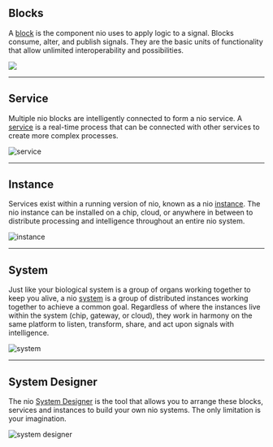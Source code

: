 ## Blocks
A [block](/blocks/) is the component nio uses to apply logic to a signal. Blocks consume, alter, and publish signals. They are the basic units of functionality that allow unlimited interoperability and possibilities.

![](/img/intro-blocks.png)

---
## Service
Multiple nio blocks are intelligently connected to form a nio service. A [service](/services/) is a real-time process that can be connected with other services to create more complex processes.

![service](/img/intro-service.png)

---
## Instance
Services exist within a running version of nio, known as a nio [instance](/instances/). The nio instance can be installed on a chip, cloud, or anywhere in between to distribute processing and intelligence throughout an entire nio system.

![instance](/img/intro-instance.png)

---
## System
Just like your biological system is a group of organs working together to keep you alive, a nio [system](/systems/) is a group of distributed instances working together to achieve a common goal. Regardless of where the instances live within the system (chip, gateway, or cloud), they work in harmony on the same platform to listen, transform, share, and act upon signals with intelligence.

![system](/img/intro-system.png)

---
## System Designer
The nio [System Designer](/system-designer/) is the tool that allows you to arrange these blocks, services and instances to build your own nio systems. The only limitation is your imagination.

![system designer](/img/intro-systemdesigner.jpg)
